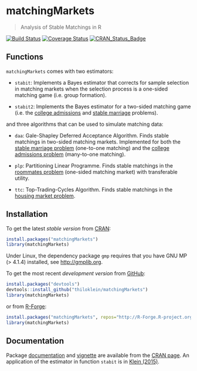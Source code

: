 # matchingMarkets
> Analysis of Stable Matchings in R

[![Build Status](https://travis-ci.org/thiloklein/matchingMarkets.png)](https://travis-ci.org/thiloklein/matchingMarkets) 
[![Coverage Status](https://coveralls.io/repos/thiloklein/matchingMarkets/badge.svg?branch=master)](https://coveralls.io/r/thiloklein/matchingMarkets?branch=master)
[![CRAN_Status_Badge](http://www.r-pkg.org/badges/version/matchingMarkets)](http://cran.r-project.org/package=matchingMarkets)

## Functions

`matchingMarkets` comes with two estimators:

* `stabit`: Implements a Bayes estimator that corrects for sample selection in matching markets when the selection process is a one-sided matching game (i.e. group formation).

* `stabit2`: Implements the Bayes estimator for a two-sided matching game (i.e. the [college admissions](http://en.wikipedia.org/wiki/Stable_marriage_problem#Similar_problems) and [stable marriage](http://en.wikipedia.org/wiki/Stable_marriage_problem) problems).

and three algorithms that can be used to simulate matching data:

* `daa`: Gale-Shapley Deferred Acceptance Algorithm. Finds stable matchings in two-sided matching markets. Implemented for both the [stable marriage problem](http://en.wikipedia.org/wiki/Stable_marriage_problem) (one-to-one matching) and the [college admissions problem](http://en.wikipedia.org/wiki/Stable_marriage_problem#Similar_problems) (many-to-one matching).

* `plp`: Partitioning Linear Programme. Finds stable matchings in the [roommates problem](https://en.wikipedia.org/wiki/Stable_roommates_problem) (one-sided matching market) with transferable utility.

* `ttc`: Top-Trading-Cycles Algorithm. Finds stable matchings in the [housing market problem](http://en.wikipedia.org/wiki/Herbert_Scarf#8._The_Housing_Market).


## Installation

To get the latest *stable version* from [CRAN](http://cran.r-project.org/package=matchingMarkets):

```R
install.packages("matchingMarkets")
library(matchingMarkets)
```

Under Linux, the dependency package `gmp` requires that you have GNU MP (> 4.1.4) installed, see http://gmplib.org.

To get the most recent *development version* from [GitHub](https://github.com/thiloklein/matchingMarkets):

```R
install.packages("devtools")
devtools::install_github("thiloklein/matchingMarkets")
library(matchingMarkets)
```
or from [R-Forge](https://r-forge.r-project.org/R/?group_id=1906):

```R
install.packages("matchingMarkets", repos="http://R-Forge.R-project.org")
library(matchingMarkets)
```


## Documentation

Package [documentation](http://cran.r-project.org/web/packages/matchingMarkets/matchingMarkets.pdf) and [vignette](https://cran.r-project.org/web/packages/matchingMarkets/vignettes/matching.pdf) are available from the [CRAN page](http://cran.r-project.org/package=matchingMarkets). An application of the estimator in function `stabit` is in [Klein (2015)](https://ideas.repec.org/p/cam/camdae/1521.html).

